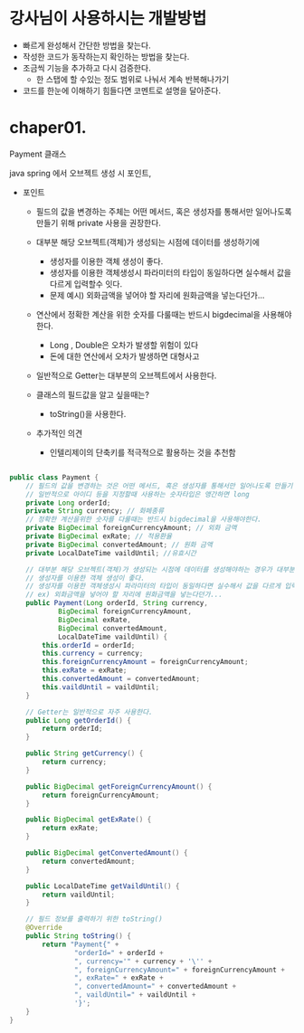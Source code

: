 # 강사님이 사용하시는 개발방법
 
- 빠르게 완성해서 간단한 방법을 찾는다.<br>
- 작성한 코드가 동작하는지 확인하는 방법을 찾는다.<br>
- 조금씩 기능을 추가하고 다시 검증한다.<br>
  - 한 스탭에 할 수있는 정도 범위로 나눠서 계속 반복해나가기
- 코드를 한눈에 이해하기 힘들다면 코멘트로 설명을 달아준다.<br>


##

# chaper01.

Payment 클래스

java spring 에서 오브젝트 생성 시 포인트,

- 포인트
    - 필드의 값을 변경하는 주체는  어떤 메서드, 혹은 생성자를 통해서만 일어나도록 만들기 위해 private 사용을 권장한다.
    - 대부분 해당 오브젝트(객체)가 생성되는 시점에 데이터를 생성하기에
        - 생성자를 이용한 객체 생성이 좋다.
        - 생성자를 이용한 객체생성시 파라미터의 타입이 동일하다면 실수해서 값을 다르게 입력할수 잇다.
        - 문제 예시) 외화금액을 넣어야 할 자리에 원화금액을 넣는다던가...
        
    - 연산에서 정확한 계산을 위한 숫자를 다룰때는 반드시 bigdecimal을 사용해야한다.
        - Long , Double은 오차가 발생할 위험이 있다
        - 돈에 대한 연산에서 오차가 발생하면 대형사고
    
    - 일반적으로 Getter는 대부분의 오브젝트에서 사용한다.
    - 클래스의 필드값을 알고 싶을때는?
        - toString()을 사용한다.
    
    - 추가적인 의견
        - 인텔리제이의 단축키를 적극적으로 활용하는 것을 추천함
    

```java

public class Payment {
    // 필드의 값을 변경하는 것은 어떤 메서드, 혹은 생성자를 통해서만 일어나도록 만들기 위해 private 사용
    // 일반적으로 아이디 등을 지정할때 사용하는 숫자타입은 앵간하면 long
    private Long orderId;
    private String currency; // 화페종류
    // 정확한 계산을위한 숫자를 다룰때는 반드시 bigdecimal을 사용해야한다.
    private BigDecimal foreignCurrencyAmount; // 외화 금액
    private BigDecimal exRate; // 적용환율
    private BigDecimal convertedAmount; // 원화 금액
    private LocalDateTime vaildUntil; //유효시간

    // 대부분 해당 오브젝트(객체)가 생성되는 시점에 데이터를 생성해야하는 경우가 대부분이기에
    // 생성자를 이용한 객체 생성이 좋다.
    // 생성자를 이용한 객체생성시 파라미터의 타입이 동일하다면 실수해서 값을 다르게 입력할수 잇다..
    // ex) 외화금액을 넣어야 할 자리에 원화금액을 넣는다던가...
    public Payment(Long orderId, String currency,
            BigDecimal foreignCurrencyAmount,
            BigDecimal exRate,
            BigDecimal convertedAmount,
            LocalDateTime vaildUntil) {
        this.orderId = orderId;
        this.currency = currency;
        this.foreignCurrencyAmount = foreignCurrencyAmount;
        this.exRate = exRate;
        this.convertedAmount = convertedAmount;
        this.vaildUntil = vaildUntil;
    }

    // Getter는 일반적으로 자주 사용한다.
    public Long getOrderId() {
        return orderId;
    }

    public String getCurrency() {
        return currency;
    }

    public BigDecimal getForeignCurrencyAmount() {
        return foreignCurrencyAmount;
    }

    public BigDecimal getExRate() {
        return exRate;
    }

    public BigDecimal getConvertedAmount() {
        return convertedAmount;
    }

    public LocalDateTime getVaildUntil() {
        return vaildUntil;
    }

    // 필드 정보를 출력하기 위한 toString()
    @Override
    public String toString() {
        return "Payment{" +
                "orderId=" + orderId +
                ", currency='" + currency + '\'' +
                ", foreignCurrencyAmount=" + foreignCurrencyAmount +
                ", exRate=" + exRate +
                ", convertedAmount=" + convertedAmount +
                ", vaildUntil=" + vaildUntil +
                '}';
    }
}

```

